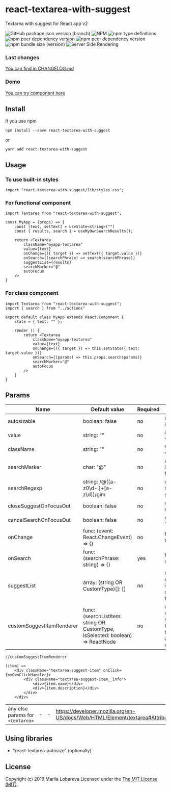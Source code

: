 # react-textarea-with-suggest
Textarea with suggest for React app v2

![GitHub package.json version (branch)](https://img.shields.io/github/package-json/v/marylorian/react-textarea-with-suggest/master?label=latest%20version)
![NPM](https://img.shields.io/npm/l/react-textarea-with-suggest)
![npm type definitions](https://img.shields.io/npm/types/react-textarea-with-suggest)
![npm peer dependency version](https://img.shields.io/npm/dependency-version/react-textarea-with-suggest/peer/react)
![npm peer dependency version](https://img.shields.io/npm/dependency-version/react-textarea-with-suggest/peer/react-dom)
![npm bundle size (version)](https://img.shields.io/bundlephobia/minzip/react-textarea-with-suggest/latest)
![Server Side Rendering](https://img.shields.io/badge/SSR-supported-green)

### Last changes
[You can find in CHANGELOG.md](./CHANGELOG.md)

### Demo
[You can try component here](https://marylorian.github.io/react-textarea-with-suggest/)

## Install
If you use npm
```
npm install --save react-textarea-with-suggest
```
or 
```
yarn add react-textarea-with-suggest
```

## Usage

### To use built-in styles

```
import "react-textarea-with-suggest/lib/styles.css";
```

### For functional component
```
import Textarea from "react-textarea-with-suggest";

const MyApp = (props) => {
    const [text, setText] = useState<string>("")
    const { results, search } = useMyOwnSearchResults();
    
    return <Textarea 
        className="myapp-textarea"
        value={text}
        onChange={({ target }) => setText({ target.value })}
        onSearch={(searchPhrase) => search(searchPhrase)}
        suggestList={results}
        searchMarker="@"
        autoFocus
    />
}
```

### For class component
```
import Textarea from "react-textarea-with-suggest";
import { search } from "../actions"

export default class MyApp extends React.Component {
    state = { text: "" };
    
    render () {
        return <Textarea 
            className="myapp-textarea"
            value={text}
            onChange={({ target }) => this.setState({ text: target.value })}
            onSearch={(params) => this.props.search(params)}
            searchMarker="@"
            autoFocus
        />
    }
}
```

## Params

|Name|Default value|Required|Description|
|----|-------------|--------|-----------|
|autosizable|boolean: false|no|using [`<TextareaAutosize>`](https://www.npmjs.com/package/react-textarea-autosize) instead  of `<textarea>` if true|
|value|string: ""|no|initial text value for `<textarea>`|
|className|string: ""|no|className property for `<textarea>` element|
|searchMarker|char: "@"|no|after this symbol will be inited search and onSearch function|
|searchRegexp|string: /@([a-z0\d\-.]+[a-z\d])/gim|no|default RegExp to detect search phrase after searchMarker|
|closeSuggestOnFocusOut|boolean: false|no|closes suggest on `focusout` and returns back on `focusin`|
|cancelSearchOnFocusOut|boolean: false|no|cancelling search on `focusout`|
|onChange|func: (event: React.ChangeEvent) => {}|no|function on change value in textarea|
|onSearch|func: (searchPhrase: string) => {}|yes|function after input of searchMarker into textarea|
|suggestList|array: (string OR CustomType)[]: []|no|rendering suggest when suggestList isn't empty, items rendering in customSuggestItemRenderer function|
|customSuggestItemRenderer|func: (searchListItem: string OR CustomType, isSelected: boolean) => ReactNode|no|custom function for rendering each item in suggest, second argument is true if user navigates through items by keyboard and stops on current element|
```
//customSuggestItemRenderer

(item) => 
    <div className="textarea-suggest-item" onClick={myOwnClickHandler}>
        <div className="textarea-suggest-item__info">
            <div>{item.name}</div>
            <div>{item.description}</div>
        </div>
    </div>
```
|||||
|----|-------------|--------|-----------|
|any else params for `<textarea>`| - | - |https://developer.mozilla.org/en-US/docs/Web/HTML/Element/textarea#Attributes|

## Using libraries
 - "react-textarea-autosize" (optionally)

## License
Copyright (c) 2019 Mariia Lobareva Licensed under the [The MIT License (MIT)](http://opensource.org/licenses/MIT).

